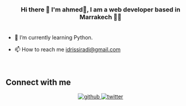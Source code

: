 ### <div align="center">Hi there 👋 I'm ahmed🚀, I am a web developer based in Marrakech 👨‍💻</div>  <br>
- 🌱 I’m currently learning Python.  
  
- 📫 How to reach me idrissiradi@gmail.com 

<br/>  

## Connect with me  
<div align="center">
<a href="https://github.com/idrissiradi" target="_blank">
<img src=https://img.shields.io/badge/github-%2324292e.svg?&style=for-the-badge&logo=github&logoColor=white alt=github style="margin-bottom: 5px;" />
</a>
<a href="https://twitter.com/idrissiradi" target="_blank">
<img src=https://img.shields.io/badge/twitter-%2300acee.svg?&style=for-the-badge&logo=twitter&logoColor=white alt=twitter style="margin-bottom: 5px;" />
</a>  
</div>  
  

<br/>

